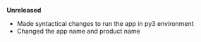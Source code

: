 **Unreleased**
* Made syntactical changes to run the app in py3 environment
* Changed the app name and product name